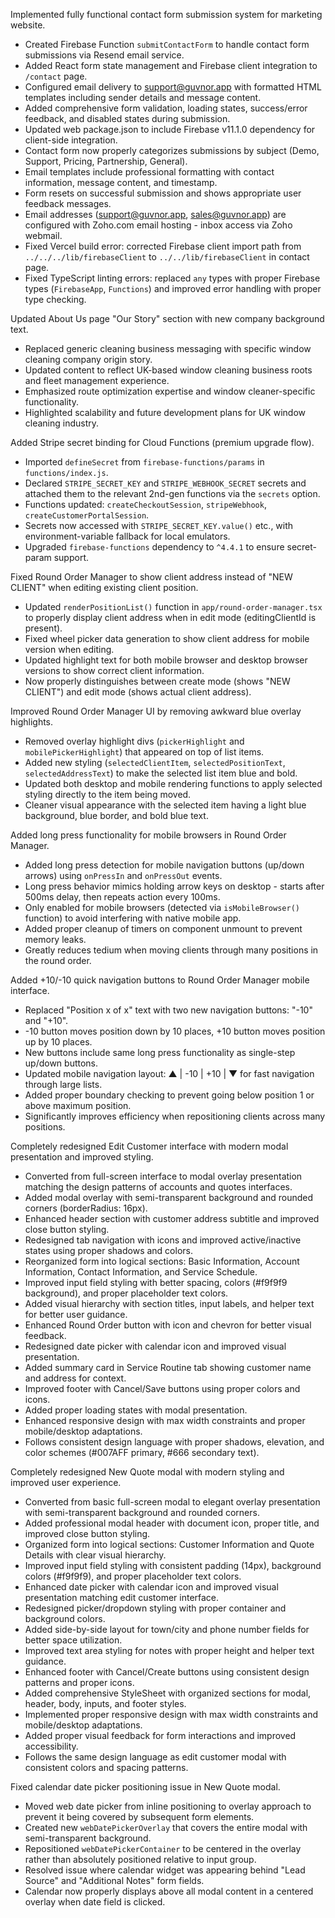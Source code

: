 Implemented fully functional contact form submission system for marketing website.

- Created Firebase Function `submitContactForm` to handle contact form submissions via Resend email service.
- Added React form state management and Firebase client integration to `/contact` page.
- Configured email delivery to support@guvnor.app with formatted HTML templates including sender details and message content.
- Added comprehensive form validation, loading states, success/error feedback, and disabled states during submission.
- Updated web package.json to include Firebase v11.1.0 dependency for client-side integration.
- Contact form now properly categorizes submissions by subject (Demo, Support, Pricing, Partnership, General).
- Email templates include professional formatting with contact information, message content, and timestamp.
- Form resets on successful submission and shows appropriate user feedback messages.
- Email addresses (support@guvnor.app, sales@guvnor.app) are configured with Zoho.com email hosting - inbox access via Zoho webmail.
- Fixed Vercel build error: corrected Firebase client import path from `../../../lib/firebaseClient` to `../../lib/firebaseClient` in contact page.
- Fixed TypeScript linting errors: replaced `any` types with proper Firebase types (`FirebaseApp`, `Functions`) and improved error handling with proper type checking.

Updated About Us page "Our Story" section with new company background text.

- Replaced generic cleaning business messaging with specific window cleaning company origin story.
- Updated content to reflect UK-based window cleaning business roots and fleet management experience.
- Emphasized route optimization expertise and window cleaner-specific functionality.
- Highlighted scalability and future development plans for UK window cleaning industry.

Added Stripe secret binding for Cloud Functions (premium upgrade flow).

- Imported `defineSecret` from `firebase-functions/params` in `functions/index.js`.
- Declared `STRIPE_SECRET_KEY` and `STRIPE_WEBHOOK_SECRET` secrets and attached them to the relevant 2nd-gen functions via the `secrets` option.
- Functions updated: `createCheckoutSession`, `stripeWebhook`, `createCustomerPortalSession`.
- Secrets now accessed with `STRIPE_SECRET_KEY.value()` etc., with environment-variable fallback for local emulators.
- Upgraded `firebase-functions` dependency to `^4.4.1` to ensure secret-param support.

Fixed Round Order Manager to show client address instead of "NEW CLIENT" when editing existing client position.

- Updated `renderPositionList()` function in `app/round-order-manager.tsx` to properly display client address when in edit mode (editingClientId is present).
- Fixed wheel picker data generation to show client address for mobile version when editing.
- Updated highlight text for both mobile browser and desktop browser versions to show correct client information.
- Now properly distinguishes between create mode (shows "NEW CLIENT") and edit mode (shows actual client address).

Improved Round Order Manager UI by removing awkward blue overlay highlights.

- Removed overlay highlight divs (`pickerHighlight` and `mobilePickerHighlight`) that appeared on top of list items.
- Added new styling (`selectedClientItem`, `selectedPositionText`, `selectedAddressText`) to make the selected list item blue and bold.
- Updated both desktop and mobile rendering functions to apply selected styling directly to the item being moved.
- Cleaner visual appearance with the selected item having a light blue background, blue border, and bold blue text.

Added long press functionality for mobile browsers in Round Order Manager.

- Added long press detection for mobile navigation buttons (up/down arrows) using `onPressIn` and `onPressOut` events.
- Long press behavior mimics holding arrow keys on desktop - starts after 500ms delay, then repeats action every 100ms.
- Only enabled for mobile browsers (detected via `isMobileBrowser()` function) to avoid interfering with native mobile app.
- Added proper cleanup of timers on component unmount to prevent memory leaks.
- Greatly reduces tedium when moving clients through many positions in the round order.

Added +10/-10 quick navigation buttons to Round Order Manager mobile interface.

- Replaced "Position x of x" text with two new navigation buttons: "-10" and "+10".
- -10 button moves position down by 10 places, +10 button moves position up by 10 places.
- New buttons include same long press functionality as single-step up/down buttons.
- Updated mobile navigation layout: ▲ | -10 | +10 | ▼ for fast navigation through large lists.
- Added proper boundary checking to prevent going below position 1 or above maximum position.
- Significantly improves efficiency when repositioning clients across many positions.

Completely redesigned Edit Customer interface with modern modal presentation and improved styling.

- Converted from full-screen interface to modal overlay presentation matching the design patterns of accounts and quotes interfaces.
- Added modal overlay with semi-transparent background and rounded corners (borderRadius: 16px).
- Enhanced header section with customer address subtitle and improved close button styling.
- Redesigned tab navigation with icons and improved active/inactive states using proper shadows and colors.
- Reorganized form into logical sections: Basic Information, Account Information, Contact Information, and Service Schedule.
- Improved input field styling with better spacing, colors (#f9f9f9 background), and proper placeholder text colors.
- Added visual hierarchy with section titles, input labels, and helper text for better user guidance.
- Enhanced Round Order button with icon and chevron for better visual feedback.
- Redesigned date picker with calendar icon and improved visual presentation.
- Added summary card in Service Routine tab showing customer name and address for context.
- Improved footer with Cancel/Save buttons using proper colors and icons.
- Added proper loading states with modal presentation.
- Enhanced responsive design with max width constraints and proper mobile/desktop adaptations.
- Follows consistent design language with proper shadows, elevation, and color schemes (#007AFF primary, #666 secondary text).

Completely redesigned New Quote modal with modern styling and improved user experience.

- Converted from basic full-screen modal to elegant overlay presentation with semi-transparent background and rounded corners.
- Added professional modal header with document icon, proper title, and improved close button styling.
- Organized form into logical sections: Customer Information and Quote Details with clear visual hierarchy.
- Improved input field styling with consistent padding (14px), background colors (#f9f9f9), and proper placeholder text colors.
- Enhanced date picker with calendar icon and improved visual presentation matching edit customer interface.
- Redesigned picker/dropdown styling with proper container and background colors.
- Added side-by-side layout for town/city and phone number fields for better space utilization.
- Improved text area styling for notes with proper height and helper text guidance.
- Enhanced footer with Cancel/Create buttons using consistent design patterns and proper icons.
- Added comprehensive StyleSheet with organized sections for modal, header, body, inputs, and footer styles.
- Implemented proper responsive design with max width constraints and mobile/desktop adaptations.
- Added proper visual feedback for form interactions and improved accessibility.
- Follows the same design language as edit customer modal with consistent colors and spacing patterns.

Fixed calendar date picker positioning issue in New Quote modal.

- Moved web date picker from inline positioning to overlay approach to prevent it being covered by subsequent form elements.
- Created new `webDatePickerOverlay` that covers the entire modal with semi-transparent background.
- Repositioned `webDatePickerContainer` to be centered in the overlay rather than absolutely positioned relative to input group.
- Resolved issue where calendar widget was appearing behind "Lead Source" and "Additional Notes" form fields.
- Calendar now properly displays above all modal content in a centered overlay when date field is clicked. 